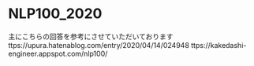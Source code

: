 # NLP100_2020
主にこちらの回答を参考にさせていただいております  
ttps://upura.hatenablog.com/entry/2020/04/14/024948
ttps://kakedashi-engineer.appspot.com/nlp100/
